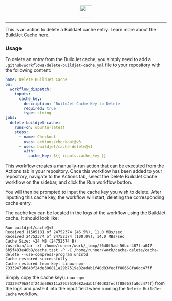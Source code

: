 <div align="center">
    <img src="https://buildjet.com/buildjet-for-github-actions-logo2.svg" height="38">
</div>

---

This is an action to delete a BuildJet cache entry.
Learn more about the BuildJet
Cache [here](https://buildjet.com/for-github-actions/docs/guides/migrating-to-buildjet-cache).

### Usage

To delete an entry from the BuildJet cache, you simply need to add a `.github/workflows/delete-buildjet-cache.yml` file
to your
repository with the following content:

```yaml
name: Delete BuildJet Cache
on:
  workflow_dispatch:
    inputs:
      cache_key:
        description: 'BuildJet Cache Key to Delete'
        required: true
        type: string
jobs:
  delete-buildjet-cache:
    runs-on: ubuntu-latest
    steps:
      - name: Checkout
        uses: actions/checkout@v3
      - uses: buildjet/cache-delete@v1
        with:
          cache_key: ${{ inputs.cache_key }}
```

This workflow creates a manually-run action that can be executed from the Actions tab in your repository. Once this
workflow has been added to your repository, navigate to the Actions tab, select the Delete BuildJet Cache workflow on
the sidebar, and click the Run workflow button.

You will then be prompted to input the cache key you wish to delete. After inputting this cache key, the workflow will
start, deleting the corresponding cache entry.

The cache key can be located in the logs of the workflow using the BuildJet cache. It should look like:

```text { % highlightLineBlue=1 %}
Run buildjet/cache@v3
Received 11505181 of 24752374 (46.5%), 11.0 MBs/sec
Received 24752374 of 24752374 (100.0%), 14.0 MBs/sec
Cache Size: ~24 MB (24752374 B)
/usr/bin/tar -xf /home/runner/work/_temp/f6d0f5ad-56bc-487f-a047-6b5f483e40b8/cache.tzst -P -C /home/runner/work/cache-delete/cache-delete --use-compress-program unzstd
Cache restored successfully
Cache restored from key: Linux-npm-73339479b843f24de506811a29b7519e82adab1f40d83fecff88668fa0dc47ff
```  

Simply copy the cache key(`Linux-npm-73339479b843f24de506811a29b7519e82adab1f40d83fecff88668fa0dc47ff`) from the logs and paste it into the input field when running the `Delete BuildJet Cache`
workflow.




